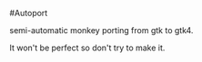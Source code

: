 #Autoport

semi-automatic monkey porting from gtk to gtk4.

It won't be perfect so don't try to make it.
